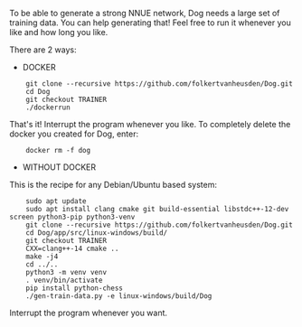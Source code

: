 To be able to generate a strong NNUE network, Dog needs a large set of training data.
You can help generating that!
Feel free to run it whenever you like and how long you like.


There are 2 ways:

* DOCKER

```
    git clone --recursive https://github.com/folkertvanheusden/Dog.git
    cd Dog
    git checkout TRAINER
    ./dockerrun
```

That's it! Interrupt the program whenever you like.
To completely delete the docker you created for Dog, enter:

```
    docker rm -f dog
```


* WITHOUT DOCKER

This is the recipe for any Debian/Ubuntu based system:

```
    sudo apt update
    sudo apt install clang cmake git build-essential libstdc++-12-dev screen python3-pip python3-venv
    git clone --recursive https://github.com/folkertvanheusden/Dog.git
    cd Dog/app/src/linux-windows/build/
    git checkout TRAINER
    CXX=clang++-14 cmake ..
    make -j4
    cd ../..
    python3 -m venv venv
    . venv/bin/activate
    pip install python-chess
    ./gen-train-data.py -e linux-windows/build/Dog
```

Interrupt the program whenever you want.
